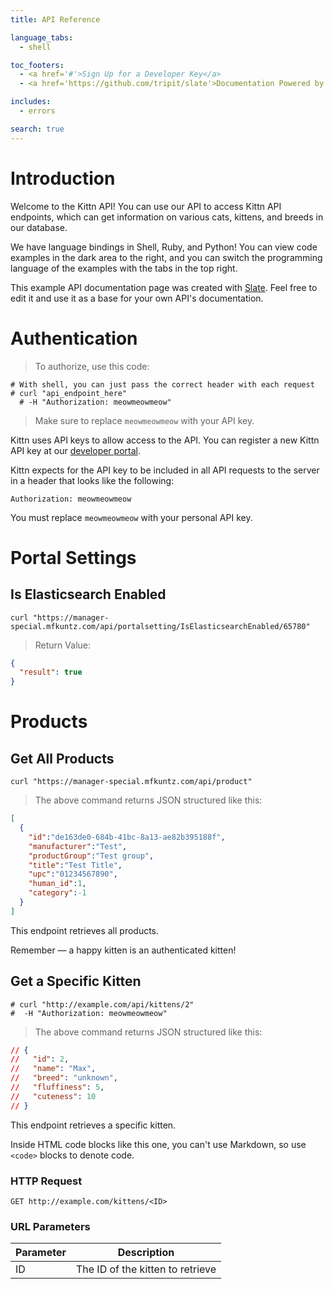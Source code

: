 ```yaml
---
title: API Reference

language_tabs:
  - shell

toc_footers:
  - <a href='#'>Sign Up for a Developer Key</a>
  - <a href='https://github.com/tripit/slate'>Documentation Powered by Slate</a>

includes:
  - errors

search: true
---
```


# Introduction

Welcome to the Kittn API! You can use our API to access Kittn API endpoints, which can get information on various cats, kittens, and breeds in our database.

We have language bindings in Shell, Ruby, and Python! You can view code examples in the dark area to the right, and you can switch the programming language of the examples with the tabs in the top right.

This example API documentation page was created with [Slate](https://github.com/tripit/slate). Feel free to edit it and use it as a base for your own API's documentation.

# Authentication

> To authorize, use this code:


```shell
# With shell, you can just pass the correct header with each request
# curl "api_endpoint_here"
  # -H "Authorization: meowmeowmeow"
```

> Make sure to replace `meowmeowmeow` with your API key.

Kittn uses API keys to allow access to the API. You can register a new Kittn API key at our [developer portal](http://example.com/developers).

Kittn expects for the API key to be included in all API requests to the server in a header that looks like the following:

`Authorization: meowmeowmeow`

<aside class="notice">
You must replace <code>meowmeowmeow</code> with your personal API key.
</aside>

# Portal Settings

## Is Elasticsearch Enabled

```shell
curl "https://manager-special.mfkuntz.com/api/portalsetting/IsElasticsearchEnabled/65780"
```
> Return Value:

```json
{
  "result": true
}
```

# Products

## Get All Products

```shell
curl "https://manager-special.mfkuntz.com/api/product"
```

> The above command returns JSON structured like this:

```json
[
  {
    "id":"de163de0-684b-41bc-8a13-ae82b395188f",
    "manufacturer":"Test",
    "productGroup":"Test group",
    "title":"Test Title",
    "upc":"01234567890",
    "human_id":1,
    "category":-1
  }
]
```

This endpoint retrieves all products.


<aside class="success">
Remember — a happy kitten is an authenticated kitten!
</aside>

## Get a Specific Kitten


```shell
# curl "http://example.com/api/kittens/2"
#  -H "Authorization: meowmeowmeow"
```


> The above command returns JSON structured like this:

```json
// {
//   "id": 2,
//   "name": "Max",
//   "breed": "unknown",
//   "fluffiness": 5,
//   "cuteness": 10
// }
```

This endpoint retrieves a specific kitten.

<aside class="warning">Inside HTML code blocks like this one, you can't use Markdown, so use <code>&lt;code&gt;</code> blocks to denote code.</aside>

### HTTP Request

`GET http://example.com/kittens/<ID>`

### URL Parameters

Parameter | Description
--------- | -----------
ID | The ID of the kitten to retrieve

